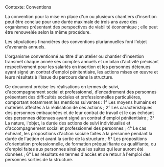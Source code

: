 Contexte: Conventions

La convention pour la mise en place d'un ou plusieurs chantiers d'insertion peut être conclue pour une durée maximale de trois ans avec des organismes présentant des perspectives de viabilité économique ; elle peut être renouvelée selon la même procédure.

Les stipulations financières des conventions pluriannuelles font l'objet d'avenants annuels.

L'organisme conventionné au titre d'un atelier ou chantier d'insertion transmet chaque année ses comptes annuels et un bilan d'activité précisant respectivement pour les salariés en insertion et les personnes détenues ayant signé un contrat d'emploi pénitentiaire, les actions mises en œuvre et leurs résultats à l'issue du parcours dans la structure.

Ce document précise les réalisations en termes de suivi, d'accompagnement social et professionnel, d'encadrement des personnes présentant des difficultés sociales et professionnelles particulières, comportant notamment les mentions suivantes : 1° Les moyens humains et matériels affectés à la réalisation de ces actions ; 2° Les caractéristiques des personnes embauchées et de leur contrat de travail et le cas échéant des personnes détenues ayant signé un contrat d'emploi pénitentiaire ; 3° La nature, l'objet, la durée des actions de suivi individualisé et d'accompagnement social et professionnel des personnes ; 4° Le cas échéant, les propositions d'action sociale faites à la personne pendant la durée de l'action et avant la sortie de la structure ; 5° Les propositions d'orientation professionnelle, de formation préqualifiante ou qualifiante, ou d'emploi faites aux personnes ainsi que les suites qui leur auront été données ; 6° Les résultats en termes d'accès et de retour à l'emploi des personnes sorties de la structure.